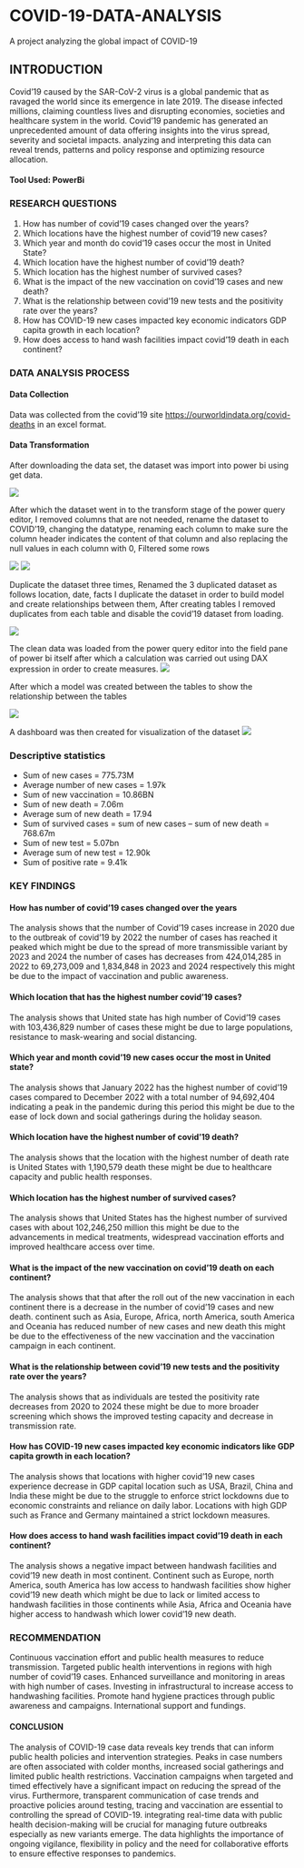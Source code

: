 # COVID-19-DATA-ANALYSIS

A project analyzing the global impact of COVID-19

##  INTRODUCTION
Covid’19 caused by the SAR-CoV-2 virus is a global pandemic that as ravaged the world since its emergence in late 2019. The disease infected millions, claiming countless lives and disrupting economies, societies and healthcare system in the world. Covid’19 pandemic has generated an unprecedented amount of data offering insights into the virus spread, severity and societal impacts. analyzing and interpreting this data can reveal trends, patterns and policy response and optimizing resource allocation.
#### Tool Used: PowerBi
###  RESEARCH QUESTIONS
1.	How has number of covid’19 cases changed over the years?
2.	Which locations have the highest number of covid’19 new cases?
3.	Which year and month do covid’19 cases occur the most in United State?
4.	Which location have the highest number of covid’19 death?
5.	Which location has the highest number of survived cases?
6.	What is the impact of the new vaccination on covid’19 cases and new death?
7.	What is the relationship between covid’19 new tests and the positivity rate over the years?
8.	How has COVID-19 new cases impacted key economic indicators GDP capita growth in each location?
9.	How does access to hand wash facilities impact covid’19 death in each continent?
###  DATA ANALYSIS PROCESS

####  Data Collection
Data was collected from the covid’19 site https://ourworldindata.org/covid-deaths in an excel format.
####  Data Transformation
After downloading the data set, the dataset was import into power bi using get data.

<img src="Document/data type4.png">

After which the dataset went in to the transform stage of the power query editor, I removed columns that are not needed, rename the dataset to COVID’19, changing the datatype, renaming each column to make sure the column header indicates the content of that column and also replacing the null values in each column with 0, Filtered some rows
 
<img src="Document/DATA TYPEE2.png">
<img src="Document/DATA TYPE.png">
 
Duplicate the dataset three times, Renamed the 3 duplicated dataset as follows location, date, facts I duplicate the dataset in order to build model and create relationships between them, After creating tables I removed duplicates from each table and disable the covid’19 dataset from loading.

<img src="Document/DATA TYPE3.png">
 
The clean data was loaded from the power query editor into the field pane of power bi itself after which a calculation was carried out using DAX expression in order to create measures.
<img src="Document/DATATYPE 5.png">
 
After which a model was created between the tables to show the relationship between the tables

 <img src="Document/datatype8.png">

A dashboard was then created for visualization of the dataset
<img src="Document/datatype9.png"> 



###  Descriptive statistics
  -  Sum of new cases = 775.73M
  -  Average number of new cases = 1.97k
  -  Sum of new vaccination = 10.86BN
  -  Sum of new death = 7.06m
  -  Average sum of new death = 17.94
  -  Sum of survived cases = sum of new cases – sum of new death = 768.67m
  -  Sum of new test = 5.07bn
  -  Average sum of new test = 12.90k
  -  Sum of positive rate = 9.41k




###  KEY FINDINGS
####  How has number of covid’19 cases changed over the years
The analysis shows that the number of Covid’19 cases increase in 2020 due to the outbreak of covid’19 by 2022 the number of cases has reached it peaked which might be due to the spread of more transmissible variant by 2023 and 2024 the number of cases has decreases from 424,014,285 in 2022 to 69,273,009 and 1,834,848 in 2023 and 2024 respectively this might be due to the impact of vaccination and public awareness.
#### Which location that has the highest number covid’19 cases?
The analysis shows that United state has high number of Covid’19 cases with 103,436,829 number of cases these might be due to large populations, resistance to mask-wearing and social distancing.
#### Which year and month covid’19 new cases occur the most in United state?
The analysis shows that January 2022 has the highest number of covid’19 cases compared to December 2022 with a total number of 94,692,404 indicating a peak in the pandemic during this period this might be due to the ease of lock down and social gatherings during the holiday season.
####  Which location have the highest number of covid’19 death?
The analysis shows that the location with the highest number of death rate is United States with 1,190,579 death these might be due to healthcare capacity and public health responses.
####  Which location has the highest number of survived cases?
The analysis shows that United States has the highest number of survived cases with about 102,246,250 million this might be due to the advancements in medical treatments, widespread vaccination efforts and improved healthcare access over time.
####  What is the impact of the new vaccination on covid’19 death on each continent?
The analysis shows that that after the roll out of the new vaccination in each continent there is a decrease in the number of covid’19 cases and new death. continent such as Asia, Europe, Africa, north America, south America and Oceania has reduced number of new cases and new death this might be due to the effectiveness of the new vaccination and the vaccination campaign in each continent.
####  What is the relationship between covid’19 new tests and the positivity rate over the years?
The analysis shows that as individuals are tested the positivity rate decreases from 2020 to 2024 these might be due to more broader screening which shows the improved testing capacity and decrease in transmission rate.
####  How has COVID-19 new cases impacted key economic indicators like GDP capita growth in each location?
The analysis shows that locations with higher covid’19 new cases experience decrease in GDP capital location such as USA, Brazil, China and India these might be due to the struggle to enforce strict lockdowns due to economic constraints and reliance on daily labor. Locations with high GDP such as France and Germany maintained a strict lockdown measures.

####  How does access to hand wash facilities impact covid’19 death in each continent?
The analysis shows a negative impact between handwash facilities and covid’19 new death in most continent. Continent such as Europe, north America, south America has low access to handwash facilities show higher covid’19 new death which might be due to lack or limited access to handwash facilities in those continents while Asia, Africa and Oceania have higher access to handwash which lower covid’19 new death.






















###  RECOMMENDATION
Continuous vaccination effort and public health measures to reduce transmission.
Targeted public health interventions in regions with high number of covid’19 cases.
Enhanced surveillance and monitoring in areas with high number of cases.
Investing in infrastructural to increase access to handwashing facilities.
Promote hand hygiene practices through public awareness and campaigns.
International support and fundings.
####  CONCLUSION
The analysis of COVID-19 case data reveals key trends that can inform public health policies and intervention strategies. Peaks in case numbers are often associated with colder months, increased social gatherings and limited public health restrictions. Vaccination campaigns when targeted and timed effectively have a significant impact on reducing the spread of the virus. 
Furthermore, transparent communication of case trends and proactive policies around testing, tracing and vaccination are essential to controlling the spread of COVID-19. integrating real-time data with public health decision-making will be crucial for managing future outbreaks especially as new variants emerge. The data highlights the importance of ongoing vigilance, flexibility in policy and the need for collaborative efforts to ensure effective responses to pandemics.


